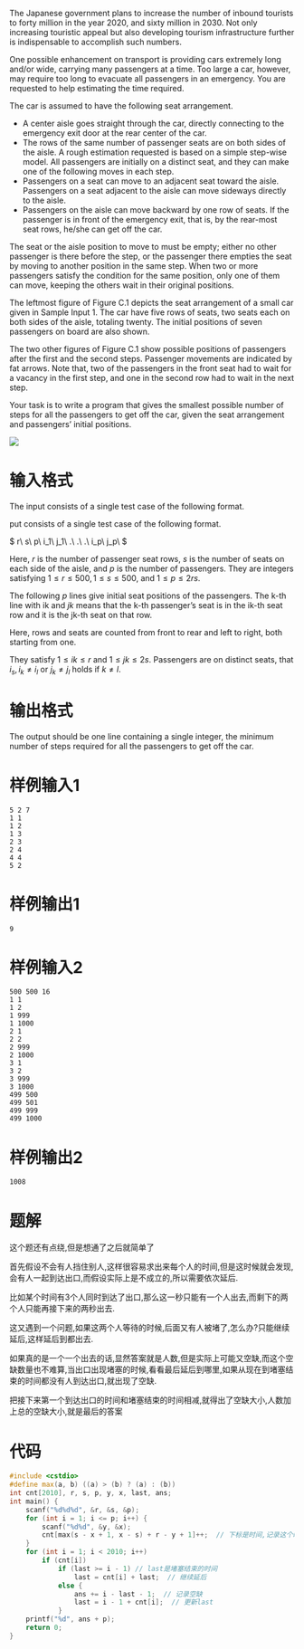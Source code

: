The Japanese government plans to increase the number of inbound tourists to forty million in the year 2020, and sixty million in 2030. Not only increasing touristic appeal but also developing
tourism infrastructure further is indispensable to accomplish such numbers. 

One possible enhancement on transport is providing cars extremely long and/or wide, carrying many passengers at a time. Too large a car, however, may require too long to evacuate all
passengers in an emergency. You are requested to help estimating the time required.

The car is assumed to have the following seat arrangement.
- A center aisle goes straight through the car, directly connecting to the emergency exit
door at the rear center of the car.
- The rows of the same number of passenger seats are on both sides of the aisle.
A rough estimation requested is based on a simple step-wise model. All passengers are initially
on a distinct seat, and they can make one of the following moves in each step.
- Passengers on a seat can move to an adjacent seat toward the aisle. Passengers on a seat
adjacent to the aisle can move sideways directly to the aisle.
- Passengers on the aisle can move backward by one row of seats. If the passenger is in front of the emergency exit, that is, by the rear-most seat rows, he/she can get off the car.

The seat or the aisle position to move to must be empty; either no other passenger is there before the step, or the passenger there empties the seat by moving to another position in the
same step. When two or more passengers satisfy the condition for the same position, only one of them can move, keeping the others wait in their original positions.

The leftmost figure of Figure C.1 depicts the seat arrangement of a small car given in Sample Input 1. The car have five rows of seats, two seats each on both sides of the aisle, totaling twenty. The initial positions of seven passengers on board are also shown.

The two other figures of Figure C.1 show possible positions of passengers after the first and the second steps. Passenger movements are indicated by fat arrows. Note that, two of the passengers in the front seat had to wait for a vacancy in the first step, and one in the second row had to wait in the next step.

Your task is to write a program that gives the smallest possible number of steps for all the passengers to get off the car, given the seat arrangement and passengers’ initial positions.

![](https://img2020.cnblogs.com/blog/1975074/202004/1975074-20200410200223213-665018728.png)



# 输入格式

The input consists of a single test case of the following format.

put consists of a single test case of the following format.

$
r\ s\ p\\
i_1\ j_1\\
.\\
.\\
.\\
i_p\ j_p\\
$

Here, $r$ is the number of passenger seat rows, $s$ is the number of seats on each side of the aisle, and $p$ is the number of passengers. They are integers satisfying $1 \le r \le 500, 1 \le s \le 500$, and $1 \le p \le 2rs$.

The following $p$ lines give initial seat positions of the passengers. The k-th line with ik and $jk$ means that the k-th passenger’s seat is in the ik-th seat row and it is the jk-th seat on that row.

Here, rows and seats are counted from front to rear and left to right, both starting from one.

They satisfy $1 \le ik \le r$ and $1 \le jk \le 2s$. Passengers are on distinct seats, that $i_s, i_k \ne i_l$ or $j_k \ne j_l$ holds if $k \ne l$.

# 输出格式

The output should be one line containing a single integer, the minimum number of steps required for all the passengers to get off the car.

# 样例输入1

```
5 2 7
1 1
1 2
1 3
2 3
2 4
4 4
5 2
```

# 样例输出1

```
9
```

# 样例输入2
```
500 500 16
1 1
1 2
1 999
1 1000
2 1
2 2
2 999
2 1000
3 1
3 2
3 999
3 1000
499 500
499 501
499 999
499 1000
```
# 样例输出2

```
1008
```

# 题解

这个题还有点绕,但是想通了之后就简单了

首先假设不会有人挡住别人,这样很容易求出来每个人的时间,但是这时候就会发现,会有人一起到达出口,而假设实际上是不成立的,所以需要依次延后.

比如某个时间有3个人同时到达了出口,那么这一秒只能有一个人出去,而剩下的两个人只能再接下来的两秒出去.

这又遇到一个问题,如果这两个人等待的时候,后面又有人被堵了,怎么办?只能继续延后,这样延后到都出去.

如果真的是一个一个出去的话,显然答案就是人数,但是实际上可能又空缺,而这个空缺数量也不难算,当出口出现堵塞的时候,看看最后延后到哪里,如果从现在到堵塞结束的时间都没有人到达出口,就出现了空缺.

把接下来第一个到达出口的时间和堵塞结束的时间相减,就得出了空缺大小,人数加上总的空缺大小,就是最后的答案

# 代码

```cpp
#include <cstdio>
#define max(a, b) ((a) > (b) ? (a) : (b))
int cnt[2010], r, s, p, y, x, last, ans;
int main() {
    scanf("%d%d%d", &r, &s, &p);
    for (int i = 1; i <= p; i++) {
        scanf("%d%d", &y, &x);
        cnt[max(s - x + 1, x - s) + r - y + 1]++;  // 下标是时间,记录这个时间有多少人到达出口(若人不挡人)
    }
    for (int i = 1; i < 2010; i++)
        if (cnt[i])
            if (last >= i - 1) // last是堵塞结束的时间
                last = cnt[i] + last;  // 继续延后
            else {
                ans += i - last - 1;  // 记录空缺
                last = i - 1 + cnt[i];  // 更新last
            }
    printf("%d", ans + p);
    return 0;
}
```